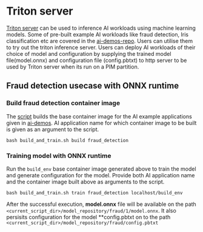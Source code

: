 # Triton server

[Triton server](https://github.com/triton-inference-server/server) can be used to inference AI workloads using machine learning models. Some of pre-built example AI workloads like fraud detection, Iris classification etc are covered in the [ai-demos-repo](https://github.com/PDeXchange/ai-demos). Users can utilise them to try out the triton inference server.
Users can deploy AI workloads of their choice of model and configuration by supplying the trained model file(model.onnx) and configuration file (config.pbtxt) to http server to be used by Triton server when its run on a PIM partition.

## Fraud detection usecase with ONNX runtime
### Build fraud detection container image
The [script](build_and_train.sh) builds the base container image for the AI example applications given in [ai-demos](https://github.com/PDeXchange/ai-demos). AI application name for which container image to be built is given as an argument to the script.
```shell
bash build_and_train.sh build fraud_detection
```

### Training model with ONNX runtime
Run the `build_env` base container image generated above to train the model and generate configuration for the model. Provide both AI application name and the container image built above as arguments to the script.
```shell
bash build_and_train.sh train fraud_detection localhost/build_env
```

After the successful execution, **model.onnx** file will be available on the path `<current_script_dir>/model_repository/fraud/1/model.onnx`. It also persisits configuration for the model **config.pbtxt on to the path `<current_script_dir>/model_repository/fraud/config.pbtxt`
